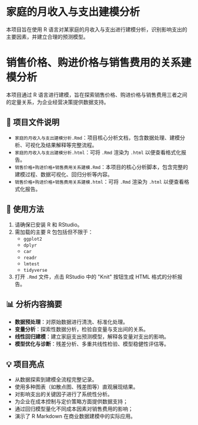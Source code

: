 # 家庭的月收入与支出建模分析

本项目旨在使用 R 语言对某家庭的月收入与支出进行建模分析，识别影响支出的主要因素，并建立合理的预测模型。

# 销售价格、购进价格与销售费用的关系建模分析

本项目通过 R 语言进行建模，旨在探索销售价格、购进价格与销售费用三者之间的定量关系，为企业经营决策提供数据支持。

## 📌 项目文件说明

- `家庭的月收入与支出建模分析.Rmd`：项目核心分析文档，包含数据处理、建模分析、可视化及结果解释等完整流程。
- `家庭的月收入与支出建模分析.html`：可将 `.Rmd` 渲染为 `.html` 以便查看格式化报告。
- `销售价格+购进价格+销售费用关系建模.Rmd`：本项目的核心分析脚本，包含完整的建模过程、数据可视化、回归分析等内容。
- `销售价格+购进价格+销售费用关系建模.html`：可将 `.Rmd` 渲染为 `.html` 以便查看格式化报告。

## 🔧 使用方法

1. 请确保已安装 R 和 RStudio。
2. 需加载的主要 R 包包括但不限于：
   - `ggplot2`
   - `dplyr`
   - `car`
   - `readr`
   - `lmtest`
   - `tidyverse`
3. 打开 `.Rmd` 文件，点击 RStudio 中的 "Knit" 按钮生成 HTML 格式的分析报告。

## 📊 分析内容摘要

- **数据预处理**：对原始数据进行清洗、标准化处理。
- **变量分析**：探索性数据分析，检验自变量与支出间的关系。
- **线性回归建模**：建立家庭支出预测模型，解释各变量对支出的影响。
- **模型优化与诊断**：残差分析、多重共线性检验、模型稳健性评估等。

## 💡 项目亮点

- 从数据探索到建模全流程完整记录。
- 使用多种图表（如散点图、残差图等）直观展现结果。
- 对影响支出的关键因子进行了系统性分析。
- 为企业在成本控制与定价策略方面提供数据支持；
- 通过回归模型量化不同成本因素对销售费用的影响；
- 演示了 R Markdown 在商业数据建模中的实际应用。
